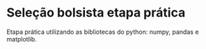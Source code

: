 # Seleção bolsista etapa prática
 
Etapa prática utilizando as bibliotecas do python: numpy, pandas e matplotlib.
